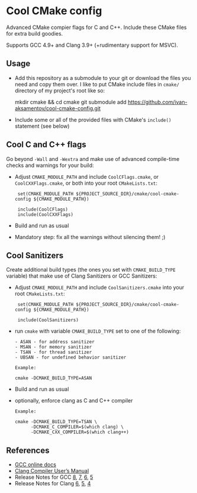 # Cool CMake config

Advanced CMake compier flags for C and C++. Include these CMake files for extra build goodies. 

Supports GCC 4.9+ and Clang 3.9+ (+rudimentary support for MSVC).

## Usage

 - Add this repository as a submodule to your git or download the files you need and copy them over. I like to put CMake include files in `cmake/` directory of my project's root like so:
  
    mkdir cmake && cd cmake
    git submodule add https://github.com/ivan-aksamentov/cool-cmake-config.git
 
 - Include some or all of the provided files with CMake's `include()` statement (see below)


## Cool C and C++ flags

Go beyond `-Wall` and `-Wextra` and make use of advanced compile-time checks and warnings for your build:

 - Adjust `CMAKE_MODULE_PATH` and include `CoolCFlags.cmake`, or `CoolCXXFlags.cmake`, or both into your root `CMakeLists.txt`:
        
        set(CMAKE_MODULE_PATH ${PROJECT_SOURCE_DIR}/cmake/cool-cmake-config ${CMAKE_MODULE_PATH})

        include(CoolCFlags)
        include(CoolCXXFlags)

 - Build and run as usual

 - Mandatory step: fix all the warnings without silencing them! ;)


## Cool Sanitizers

Create additional build types (the ones you set with `CMAKE_BUILD_TYPE` variable) that make use of Clang Sanitizers or GCC Sanitizers:

 - Adjust `CMAKE_MODULE_PATH` and include `CoolSanitizers.cmake` into your root `CMakeLists.txt`:

        set(CMAKE_MODULE_PATH ${PROJECT_SOURCE_DIR}/cmake/cool-cmake-config ${CMAKE_MODULE_PATH})

        include(CoolSanitizers)

  - run `cmake` with variable `CMAKE_BUILD_TYPE` set to one of the following:
  
        - ASAN - for address sanitizer
        - MSAN - for memory sanitizer
        - TSAN - for thread sanitizer
        - UBSAN - for undefined behavior sanitizer

        Example:

        cmake -DCMAKE_BUILD_TYPE=ASAN
  
  - Build and run as usual 


  - optionally, enforce clang as C and C++ compiler

        Example:

        cmake -DCMAKE_BUILD_TYPE=TSAN \
              -DCMAKE_C_COMPILER=$(which clang) \
              -DCMAKE_CXX_COMPILER=$(which clang++)

## References

 - [GCC online docs](https://gcc.gnu.org/onlinedocs/)
 - [Clang Compiler User’s Manual](https://clang.llvm.org/docs/UsersManual.html)
 - Release Notes for GCC [8](https://gcc.gnu.org/gcc-8/changes.html), [7](https://gcc.gnu.org/gcc-7/changes.html), [6](https://gcc.gnu.org/gcc-6/changes.html), [5](https://gcc.gnu.org/gcc-5/changes.html)
 - Release Notes for Clang [6](https://releases.llvm.org/6.0.0/tools/clang/docs/ReleaseNotes.html), [5](https://releases.llvm.org/5.0.0/tools/clang/docs/ReleaseNotes.html), [4](https://releases.llvm.org/4.0.0/tools/clang/docs/ReleaseNotes.html)
